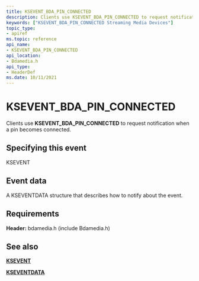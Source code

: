 ```yaml
---
title: KSEVENT_BDA_PIN_CONNECTED
description: Clients use KSEVENT_BDA_PIN_CONNECTED to request notification when a pin becomes connected.
keywords: ["KSEVENT_BDA_PIN_CONNECTED Streaming Media Devices"]
topic_type:
- apiref
ms.topic: reference
api_name:
- KSEVENT_BDA_PIN_CONNECTED
api_location:
- Bdamedia.h
api_type:
- HeaderDef
ms.date: 10/11/2021
---
```


# KSEVENT_BDA_PIN_CONNECTED

Clients use **KSEVENT_BDA_PIN_CONNECTED** to request notification when a pin becomes connected.

## Specifying this event

KSEVENT

## Event data

A KSEVENTDATA structure that describes how to notify about the event.

## Requirements

**Header:** bdamedia.h (include Bdamedia.h)

## See also

[**KSEVENT**](./ksevent-structure.md)

[**KSEVENTDATA**](/windows-hardware/drivers/ddi/ks/ns-ks-kseventdata)

